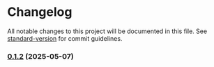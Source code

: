 # Changelog

All notable changes to this project will be documented in this file. See [standard-version](https://github.com/conventional-changelog/standard-version) for commit guidelines.

### [0.1.2](https://github.com/ParclFinance/parcl-v3-idl/compare/v0.1.1...v0.1.2) (2025-05-07)
